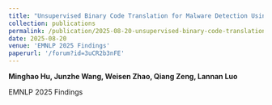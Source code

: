 ```yaml
---
title: "Unsupervised Binary Code Translation for Malware Detection Using Flow-Adapter Architecture"
collection: publications
permalink: /publication/2025-08-20-unsupervised-binary-code-translation
date: 2025-08-20
venue: 'EMNLP 2025 Findings'
paperurl: '/forum?id=3uCR2b3nFE'
---
```


**Minghao Hu, Junzhe Wang, Weisen Zhao, Qiang Zeng, Lannan Luo**  

EMNLP 2025 Findings
